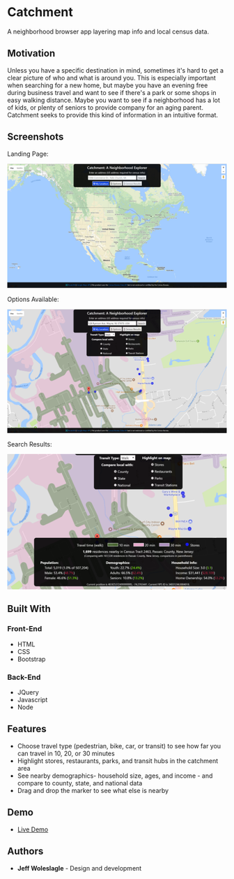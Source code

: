 # Catchment
A neighborhood browser app layering map info and local census data.

## Motivation

Unless you have a specific destination in mind, sometimes it's hard to get a clear picture of who and what is around you. This is especially important when searching for a new home, but maybe you have an evening free during business travel and want to see if there's a park or some shops in easy walking distance. Maybe you want to see if a neighborhood has a lot of kids, or plenty of seniors to provide company for an aging parent. Catchment seeks to provide this kind of information in an intuitive format.

## Screenshots
Landing Page:

![start page](screenshots/start_page.png)

Options Available:

![search results page](screenshots/options.png)

Search Results:

![search results page](screenshots/info_closeup.PNG)

## Built With

### Front-End
* HTML
* CSS
* Bootstrap

### Back-End
* JQuery
* Javascript
* Node

## Features

* Choose travel type (pedestrian, bike, car, or transit) to see how far you can travel in 10, 20, or 30 minutes
* Highlight stores, restaurants, parks, and transit hubs in the catchment area
* See nearby demographics- household size, ages, and income - and compare to county, state, and national data 
* Drag and drop the marker to see what else is nearby

## Demo

- [Live Demo](https://catchment.herokuapp.com/)

## Authors

* **Jeff Woleslagle** - Design and development

